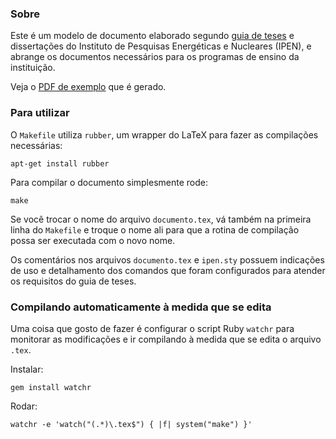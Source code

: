 ### Sobre

Este é um modelo de documento elaborado segundo [guia de
teses](./guia-teses.pdf?raw=true) e dissertações do Instituto de Pesquisas Energéticas e
Nucleares (IPEN), e abrange os documentos necessários para os programas de
ensino da instituição.

Veja o [PDF de exemplo](./documento.pdf?raw=true) que é gerado.

### Para utilizar

O `Makefile` utiliza `rubber`, um wrapper do LaTeX para fazer as compilações
necessárias:

    apt-get install rubber

Para compilar o documento simplesmente rode:

    make

Se você trocar o nome do arquivo `documento.tex`, vá também na primeira linha
do `Makefile` e troque o nome ali para que a rotina de compilação possa ser
executada com o novo nome.

Os comentários nos arquivos `documento.tex` e `ipen.sty` possuem indicações de
uso e detalhamento dos comandos que foram configurados para atender os
requisitos do guia de teses.

### Compilando automaticamente à medida que se edita

Uma coisa que gosto de fazer é configurar o script Ruby `watchr` para monitorar
as modificações e ir compilando à medida que se edita o arquivo `.tex`.

Instalar:

    gem install watchr

Rodar:

    watchr -e 'watch("(.*)\.tex$") { |f| system("make") }'
